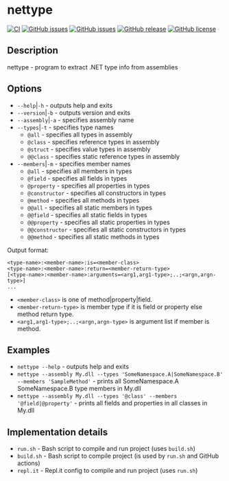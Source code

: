 # nettype

[![CI](https://github.com/emilyseville7cfg/mono-inspect-util/actions/workflows/ci.yml/badge.svg)](https://github.com/emilyseville7cfg/mono-inspect-util/actions/workflows/ci.yml) [![GitHub issues](https://img.shields.io/github/issues/emilyseville7cfg/mono-inspect-util.svg)](https://github.com/emilyseville7cfg/mono-inspect-util/issues) [![GitHub issues](https://img.shields.io/github/issues-closed/emilyseville7cfg/mono-inspect-util.svg)](https://github.com/emilyseville7cfg/mono-inspect-util/issues?q=is%3Aissue+is%3Aclosed) [![GitHub release](https://img.shields.io/github/release/emilyseville7cfg/mono-inspect-util.svg)](https://GitHub.com/emilyseville7cfg/mono-inspect-util/releases/) [![GitHub license](https://img.shields.io/github/license/emilyseville7cfg/mono-inspect-util.svg)](https://github.com/emilyseville7cfg/mono-inspect-util/blob/master/LICENSE)

## Description

nettype - program to extract .NET type info from assemblies

## Options

- `--help`|`-h` - outputs help and exits
- `--version`|`-b` - outputs version and exits
- `--assembly`|`-a` - specifies assembly name
- `--types`|`-t` - specifies type names
  - `@all` - specifies all types in assembly
  - `@class` - specifies reference types in assembly
  - `@struct` - specifies value types in assembly
  - `@@class` - specifies static reference types in assembly
- `--members`|`-m` - specifies member names
  - `@all` - specifies all members in types
  - `@field` - specifies all fields in types
  - `@property` - specifies all properties in types
  - `@constructor` - specifies all constructors in types
  - `@method` - specifies all methods in types
  - `@@all` - specifies all static members in types
  - `@@field` - specifies all static fields in types
  - `@@property` - specifies all static properties in types
  - `@@constructor` - specifies all static constructors in types
  - `@@method` - specifies all static methods in types

Output format:

```
<type-name>:<member-name>:is=<member-class>
<type-name>:<member-name>:return=<member-return-type>
[<type-name>:<member-name>:arguments=<arg1,arg1-type>;..;<argn,argn-type>]
...
```

- `<member-class>` is one of method|property|field.
- `<member-return-type>` is member type if it is field or property else method return type.
- `<arg1,arg1-type>;..;<argn,argn-type>` is argument list if member is method.

## Examples

- `nettype --help` - outputs help and exits
- `nettype --assembly My.dll --types 'SomeNamespace.A|SomeNamespace.B' --members 'SampleMethod'` - prints all SomeNamespace.A SomeNamespace.B type members in My.dll
- `nettype --assembly My.dll --types '@class' --members '@field|@property'` - prints all fields and properties in all classes in My.dll

## Implementation details

- `run.sh` - Bash script to compile and run project (uses `build.sh`)
- `build.sh` - Bash script to compile project (is used by `run.sh` and GitHub actions)
- `repl.it` - Repl.it config to compile and run project (uses `run.sh`)
